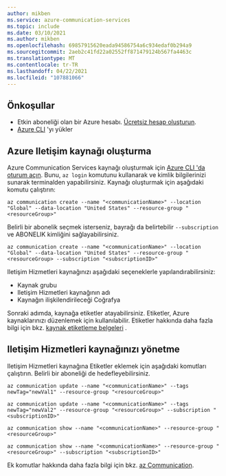 ```yaml
---
author: mikben
ms.service: azure-communication-services
ms.topic: include
ms.date: 03/10/2021
ms.author: mikben
ms.openlocfilehash: 69857915620eada94586754a6c934edaf0b294a9
ms.sourcegitcommit: 2aeb2c41fd22a02552ff871479124b567fa4463c
ms.translationtype: MT
ms.contentlocale: tr-TR
ms.lasthandoff: 04/22/2021
ms.locfileid: "107881066"
---
```

## <a name="prerequisites"></a>Önkoşullar

- Etkin aboneliği olan bir Azure hesabı. [Ücretsiz hesap oluşturun](https://azure.microsoft.com/free/dotnet/).
- [Azure CLI](https://docs.microsoft.com/cli/azure/install-azure-cli-windows?tabs=azure-cli) 'yı yükler 

## <a name="create-azure-communication-resource"></a>Azure Iletişim kaynağı oluşturma

Azure Communication Services kaynağı oluşturmak için [Azure CLI 'da oturum açın](/cli/azure/authenticate-azure-cli). Bunu, ```az login``` komutunu kullanarak ve kimlik bilgilerinizi sunarak terminalden yapabilirsiniz. Kaynağı oluşturmak için aşağıdaki komutu çalıştırın:

```azurecli
az communication create --name "<communicationName>" --location "Global" --data-location "United States" --resource-group "<resourceGroup>"
```

Belirli bir abonelik seçmek isterseniz, bayrağı da belirtebilir ```--subscription``` ve ABONELIK kimliğini sağlayabilirsiniz.
```
az communication create --name "<communicationName>" --location "Global" --data-location "United States" --resource-group "<resourceGroup> --subscription "<subscriptionID>"
```

Iletişim Hizmetleri kaynağınızı aşağıdaki seçeneklerle yapılandırabilirsiniz:

* Kaynak grubu
* Iletişim Hizmetleri kaynağının adı
* Kaynağın ilişkilendirileceği Coğrafya

Sonraki adımda, kaynağa etiketler atayabilirsiniz. Etiketler, Azure kaynaklarınızı düzenlemek için kullanılabilir. Etiketler hakkında daha fazla bilgi için bkz. [kaynak etiketleme belgeleri](../../../azure-resource-manager/management/tag-resources.md) .

## <a name="manage-your-communication-services-resource"></a>Iletişim Hizmetleri kaynağınızı yönetme

Iletişim Hizmetleri kaynağına Etiketler eklemek için aşağıdaki komutları çalıştırın. Belirli bir aboneliği de hedefleyebilirsiniz.

```azurecli
az communication update --name "<communicationName>" --tags newTag="newVal1" --resource-group "<resourceGroup>"

az communication update --name "<communicationName>" --tags newTag="newVal2" --resource-group "<resourceGroup>" --subscription "<subscriptionID>"

az communication show --name "<communicationName>" --resource-group "<resourceGroup>"

az communication show --name "<communicationName>" --resource-group "<resourceGroup>" --subscription "<subscriptionID>"
```

Ek komutlar hakkında daha fazla bilgi için bkz. [az Communication](/cli/azure/communication).
